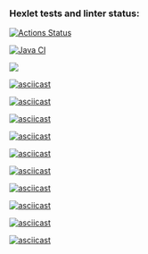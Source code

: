 ### Hexlet tests and linter status:
[![Actions Status](https://github.com/Mr-XEN/java-project-lvl1/workflows/hexlet-check/badge.svg)](https://github.com/Mr-XEN/java-project-lvl1/actions)

[![Java CI](https://github.com/Mr-XEN/java-project-lvl1/actions/workflows/main.yml/badge.svg)](https://github.com/Mr-XEN/java-project-lvl1/actions/workflows/main.yml)

<a href="https://codeclimate.com/github/codeclimate/codeclimate/maintainability"><img src="https://api.codeclimate.com/v1/badges/a99a88d28ad37a79dbf6/maintainability" /></a>

[![asciicast](https://asciinema.org/a/M1WZbLl1kOovDKtAZLNfl0aFL.svg)](https://asciinema.org/a/M1WZbLl1kOovDKtAZLNfl0aFL)

[![asciicast](https://asciinema.org/a/AF2Jp6akXPL9HQcx3faho3ACE.svg)](https://asciinema.org/a/AF2Jp6akXPL9HQcx3faho3ACE)

[![asciicast](https://asciinema.org/a/KGhQeTnORaMyKkH7ep9beDDrA.svg)](https://asciinema.org/a/KGhQeTnORaMyKkH7ep9beDDrA)

[![asciicast](https://asciinema.org/a/5cNms8VLVOVtUHTvkiOA1QcI5.svg)](https://asciinema.org/a/5cNms8VLVOVtUHTvkiOA1QcI5)

[![asciicast](https://asciinema.org/a/3W0wg4RwfSgJklBSYtoBIKzBz.svg)](https://asciinema.org/a/3W0wg4RwfSgJklBSYtoBIKzBz)

[![asciicast](https://asciinema.org/a/YToJ6sArb6kOEjaj4dvmuACa9.svg)](https://asciinema.org/a/YToJ6sArb6kOEjaj4dvmuACa9)

[![asciicast](https://asciinema.org/a/V04BN5knBzE28R7nhvcFdr68n.svg)](https://asciinema.org/a/V04BN5knBzE28R7nhvcFdr68n)

[![asciicast](https://asciinema.org/a/RPr3YC1PKhoo9uCHxJkvS1rLB.svg)](https://asciinema.org/a/RPr3YC1PKhoo9uCHxJkvS1rLB)

[![asciicast](https://asciinema.org/a/7W3JcFzynZbktzLxifH49RWNg.svg)](https://asciinema.org/a/7W3JcFzynZbktzLxifH49RWNg)

[![asciicast](https://asciinema.org/a/1J3642vphn8cosEqOVZdsI806.svg)](https://asciinema.org/a/1J3642vphn8cosEqOVZdsI806)
